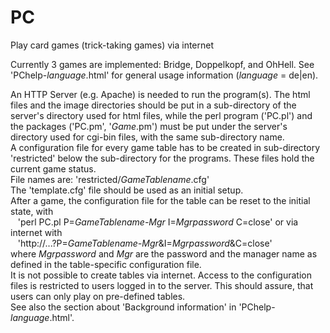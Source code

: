 # PC
Play card games (trick-taking games) via internet

Currently 3 games are implemented: Bridge, Doppelkopf, and OhHell.
See 'PChelp-<i>language</i>.html' for general usage information
(<i>language</i> = de|en).

An HTTP Server (e.g. Apache) is needed to run the program(s).
The html files and the image directories should be put in a sub-directory
of the server's directory used for html files, while the perl program 
('PC.pl') and the packages ('PC.pm', '<i>Game</i>.pm') must be put under the 
server's directory used for cgi-bin files, with the same sub-directory 
name.<br>
A configuration file for every game table has to be created in 
sub-directory 'restricted' below the sub-directory for the programs.
These files hold the current game status.<br>
File names are: 'restricted/<i>GameTablename</i>.cfg'<br>
The 'template.cfg' file should be used as an initial setup. <br>
After a game, the configuration file for the table can be reset to the 
initial state, with <br>
&nbsp;&nbsp;
'perl PC.pl P=<i>GameTablename-Mgr</i> I=<i>Mgrpassword</i> C=close'
or via internet with<br>
&nbsp;&nbsp;
'http://...?P=<i>GameTablename-Mgr</i>&I=<i>Mgrpassword</i>&C=close'
<br>
where <i>Mgrpassword</i> and <i>Mgr</i> are the password and the manager name 
as defined in the table-specific configuration file.<br>
It is not possible to create tables via internet. Access to the 
configuration files is restricted to users logged in to the server.
This should assure, that users can only play on pre-defined tables. 
<br>
See also the section about 'Background information' in 
'PChelp-<i>language</i>.html'.
